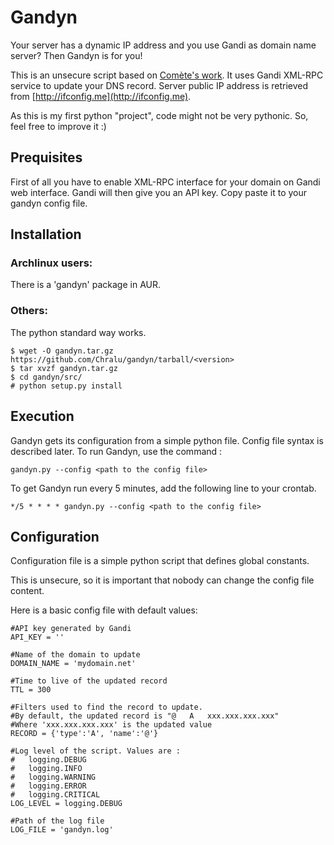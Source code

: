 Gandyn
======

Your server has a dynamic IP address and you use Gandi as domain name server?
Then Gandyn is for you!

This is an unsecure script based on [Comète's work](http://gerard.geekandfree.org/blog/2012/03/01/debarrassez-vous-de-dyndns-en-utilisant-lapi-de-gandi/).
It uses Gandi XML-RPC service to update your DNS record.
Server public IP address is retrieved from [http://ifconfig.me](http://ifconfig.me).

As this is my first python "project", code might not be very pythonic. So, feel free to improve it :)

Prequisites
-----------
First of all you have to enable XML-RPC interface for your domain on Gandi web interface.
Gandi will then give you an API key. Copy paste it to your gandyn config file. 


Installation
------------

### Archlinux users:
There is a 'gandyn' package in AUR.

### Others:
The python standard way works.

    $ wget -O gandyn.tar.gz https://github.com/Chralu/gandyn/tarball/<version>
    $ tar xvzf gandyn.tar.gz
    $ cd gandyn/src/
    # python setup.py install
  
Execution
---------
Gandyn gets its configuration from a simple python file. Config file syntax is described later.
To run Gandyn, use the command :

    gandyn.py --config <path to the config file>

To get Gandyn run every 5 minutes, add the following line to your crontab.

    */5 * * * * gandyn.py --config <path to the config file> 

Configuration
-------------
Configuration file is a simple python script that defines global constants.

This is unsecure, so it is important that nobody can change the config file content.

Here is a basic config file with default values:

    #API key generated by Gandi
    API_KEY = '' 
    
    #Name of the domain to update
    DOMAIN_NAME = 'mydomain.net'

    #Time to live of the updated record
    TTL = 300
    
    #Filters used to find the record to update.
    #By default, the updated record is "@   A   xxx.xxx.xxx.xxx"
    #Where 'xxx.xxx.xxx.xxx' is the updated value
    RECORD = {'type':'A', 'name':'@'}
    
    #Log level of the script. Values are :
    #   logging.DEBUG
    #   logging.INFO
    #   logging.WARNING
    #   logging.ERROR
    #   logging.CRITICAL
    LOG_LEVEL = logging.DEBUG
    
    #Path of the log file
    LOG_FILE = 'gandyn.log'

